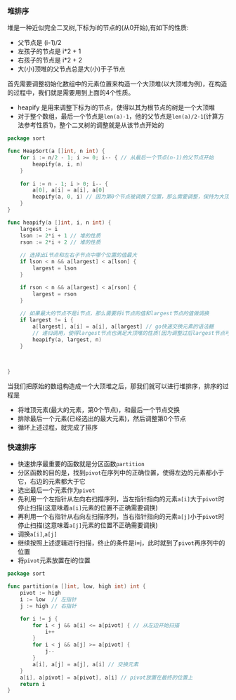 ### 堆排序
堆是一种近似完全二叉树,下标为i的节点的(从0开始),有如下的性质:
- 父节点是 (i-1)/2
- 左孩子的节点是 i*2 + 1
- 右孩子的节点是 i*2 + 2
- 大(小)顶堆的父节点总是大(小)于子节点

首先需要调整初始化数组中的元素位置来构造一个大顶堆(以大顶堆为例)，在构造的过程中，我们就是需要用到上面的4个性质。
- heapify 是用来调整下标为i的节点，使得以其为根节点的树是一个大顶堆
- 对于整个数组，最后一个节点是`len(a)-1`，他的父节点是`len(a)/2-1`(计算方法参考性质1)，整个二叉树的调整就是从该节点开始的
```go
package sort

func HeapSort(a []int, n int) {
	for i := n/2 - 1; i >= 0; i-- { // 从最后一个节点(n-1)的父节点开始
		heapify(a, i, n)
	}
    
	for i := n - 1; i > 0; i-- {
		a[0], a[i] = a[i], a[0]
		heapify(a, 0, i) // 因为第0个节点被调换了位置，那么需要调整，保持为大顶堆
	}
}

func heapify(a []int, i, n int) {
	largest := i
	lson := 2*i + 1 // 堆的性质
	rson := 2*i + 2 // 堆的性质
    
	// 选择出i节点和左右子节点中哪个位置的值最大
	if lson < n && a[largest] < a[lson] {
		largest = lson
	}

	if rson < n && a[largest] < a[rson] {
		largest = rson
	}
    
	// 如果最大的节点不是i节点，那么需要将i节点的值和largest节点的值做调换
	if largest != i {
		a[largest], a[i] = a[i], a[largest] // go快速交换元素的语法糖
        // 递归调用，使得largest节点也满足大顶堆的性质(因为调整过后largest节点可能不满足大顶堆性质)
		heapify(a, largest, n)
	}
    
    

}
```
当我们把原始的数组构造成一个大顶堆之后，那我们就可以进行堆排序，排序的过程是
- 将堆顶元素(最大的元素，第0个节点)，和最后一个节点交换
- 排除最后一个元素(已经选出的最大元素)，然后调整第0个节点
- 循环上述过程，就完成了排序

### 快速排序
- 快速排序最重要的函数就是分区函数`partition`
- 分区函数的目的是，找到`pivot`在序列中的正确位置，使得左边的元素都小于它，右边的元素都大于它
- 选出最后一个元素作为`pivot`
- 先利用一个左指针从左向右扫描序列，当左指针指向的元素`a[i]`大于`pivot`时停止扫描(这意味着`a[i]`元素的位置不正确需要调换)
- 再利用一个右指针从右向左扫描序列，当右指针指向的元素`a[j]`小于`pivot`时停止扫描(这意味着`a[j]`元素的位置不正确需要调换)
- 调换`a[i]`,`a[j]`
- 继续按照上述逻辑进行扫描，终止的条件是i=j，此时就到了`pivot`再序列中的位置
- 将`pivot`元素放置在i的位置

```go
package sort

func partition(a []int, low, high int) int {
	pivot := high
	i := low  // 左指针
	j := high // 右指针

	for i != j {
		for i < j && a[i] <= a[pivot] { // 从左边开始扫描
			i++
		}
		for i < j && a[j] >= a[pivot] {
			j--
		}
		a[i], a[j] = a[j], a[i] // 交换元素
	}
	a[i], a[pivot] = a[pivot], a[i] // pivot放置在最终的位置上
	return i
}
```